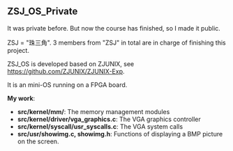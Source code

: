 ## ZSJ_OS_Private

It was private before. But now the course has finished, so I made it public.

ZSJ = "珠三角". 3 members from "ZSJ" in total are in charge of finishing this project.

ZSJ_OS is developed based on ZJUNIX, see https://github.com/ZJUNIX/ZJUNIX-Exp. 

It is an mini-OS running on a FPGA board.

**My work**:

+ **src/kernel/mm/**: The memory management modules
+ **src/kernel/driver/vga_graphics.c**: The VGA graphics controller
+ **src/kernel/syscall/usr_syscalls.c**: The VGA system calls
+ **src/usr/showimg.c, showimg.h**: Functions of displaying a BMP picture on the screen.